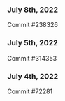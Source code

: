 ### July 8th, 2022

Commit #238326

### July 5th, 2022

Commit #314353


### July 4th, 2022

Commit #72281
